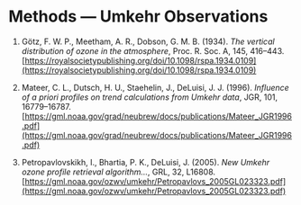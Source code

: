 # Methods — Umkehr Observations

1. Götz, F. W. P., Meetham, A. R., Dobson, G. M. B. (1934). _The vertical distribution of ozone in the atmosphere_, Proc. R. Soc. A, 145, 416–443.  
   [https://royalsocietypublishing.org/doi/10.1098/rspa.1934.0109](https://royalsocietypublishing.org/doi/10.1098/rspa.1934.0109)

2. Mateer, C. L., Dutsch, H. U., Staehelin, J., DeLuisi, J. J. (1996). _Influence of a priori profiles on trend calculations from Umkehr data_, JGR, 101, 16779–16787.  
   [https://gml.noaa.gov/grad/neubrew/docs/publications/Mateer_JGR1996.pdf](https://gml.noaa.gov/grad/neubrew/docs/publications/Mateer_JGR1996.pdf)

3. Petropavlovskikh, I., Bhartia, P. K., DeLuisi, J. (2005). _New Umkehr ozone profile retrieval algorithm…_, GRL, 32, L16808.  
   [https://gml.noaa.gov/ozwv/umkehr/Petropavlovs_2005GL023323.pdf](https://gml.noaa.gov/ozwv/umkehr/Petropavlovs_2005GL023323.pdf)
